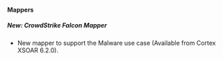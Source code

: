 
#### Mappers
##### New: CrowdStrike Falcon Mapper
- New mapper to support the Malware use case (Available from Cortex XSOAR 6.2.0).
